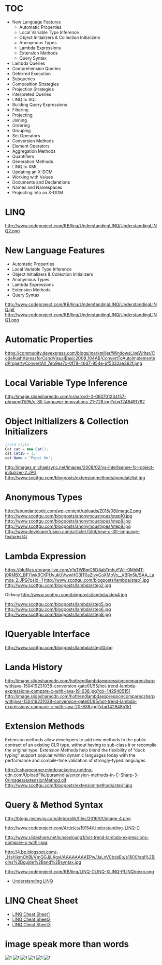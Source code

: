 
# TOC

* New Language Features
  * Automatic Properties
  * Local Variable Type Inference
  * Object Initializers & Collection Initializers
  * Anonymous Types
  * Lambda Expressions
  * Extension Methods
  * Query Syntax
* Lambda Queries 
* Comprehension Queries 
* Deferred Execution 
* Subqueries 
* Composition Strategies 
* Projection Strategies 
* Interpreted Queries 
* LINQ to SQL 
* Building Query Expressions 
* Filtering
* Projecting
* Joining 
* Ordering
* Grouping 
* Set Operators 
* Conversion Methods 
* Element Operators 
* Aggregation Methods 
* Quantifiers 
* Generation Methods 
* LINQ to XML 
* Updating an X-DOM 
* Working with Values 
* Documents and Declarations 
* Names and Namespaces 
* Projecting into an X-DOM 





# LINQ
http://www.codeproject.com/KB/linq/UnderstandingLINQ/UnderstandingLINQ2.png



# New Language Features
* Automatic Properties
* Local Variable Type Inference
* Object Initializers & Collection Initializers
* Anonymous Types
* Lambda Expressions
* Extension Methods
* Query Syntax

http://www.codeproject.com/KB/linq/UnderstandingLINQ/UnderstandingLINQ.gif
http://www.codeproject.com/KB/linq/UnderstandingLINQ/UnderstandingLINQ1.png


# Automatic Properties
https://community.devexpress.com/blogs/markmiller/WindowsLiveWriter/CodeRushXpressforCandVisualBasic2008_104AB/ConvertToAutoImplementedPropertyConvertAll_7eb9ea7c-0f78-46d7-954e-bf5332ae392f.png

# Local Variable Type Inference
http://image.slidesharecdn.com/csharpv3-0-090701234157-phpapp01/95/c-30-language-innovations-21-728.jpg?cb=1246491782

# Object Initializers & Collection Initializers

```c#
//old style
Cat cat = new Cat();
cat.CatID = 1;
cat.Name = "Pepsi Ko";
```

http://images.michaelsync.net/images/2008/02/vs-intellisense-for-object-initializer-2.JPG
http://www.scottgu.com/blogposts/extensionmethods/populatelist.jpg


# Anonymous Types
http://abundantcode.com/wp-content/uploads/2015/06/image2.png
http://www.scottgu.com/blogposts/anonymoustypes/step10.jpg
http://www.scottgu.com/blogposts/anonymoustypes/step8.jpg
http://www.scottgu.com/blogposts/anonymoustypes/step9.jpg
http://www.developerfusion.com/article/7556/new-c-30-language-features/4/






# Lambda Expression
https://blufiles.storage.live.com/y1pTWBmO5D4abTmhuYW--0MhMT-j9RMBX_BF7Iwk9CKPUvukUVwwHG3lT0aZivyGoXMoVo__VBRn5k/SAA_Lamda_2.JPG?psid=1
http://www.scottgu.com/blogposts/lambda/step1.jpg
http://www.scottgu.com/blogposts/lambda/step2.jpg

Oldway
http://www.scottgu.com/blogposts/lambda/step4.jpg

http://www.scottgu.com/blogposts/lambda/step5.jpg
http://www.scottgu.com/blogposts/lambda/step6.jpg
http://www.scottgu.com/blogposts/lambda/step8.jpg


# IQueryable<T> Interface
http://www.scottgu.com/blogposts/lambda/step10.jpg



# Landa History
http://image.slidesharecdn.com/hottrendlambdaexpressioncomparecsharpwithjava-150419231038-conversion-gate01/95/hot-trend-lambda-expressions-compare-c-with-java-19-638.jpg?cb=1429485151
http://image.slidesharecdn.com/hottrendlambdaexpressioncomparecsharpwithjava-150419231038-conversion-gate01/95/hot-trend-lambda-expressions-compare-c-with-java-20-638.jpg?cb=1429485151

# Extension Methods
Extension methods allow developers to add new methods to the public contract of an existing CLR type, without having to sub-class it or recompile the original type.  Extension Methods help blend the flexibility of "duck typing" support popular within dynamic languages today with the performance and compile-time validation of strongly-typed languages.

http://csharpcorner.mindcrackerinc.netdna-cdn.com/UploadFile/puranindia/extension-methods-in-C-Sharp-3-0/Images/extensionMethod.gif
http://www.scottgu.com/blogposts/extensionmethods/step1.jpg


# Query & Method Syntax
http://blogs.msmvps.com/deborahk/files/2016/01/image-4.png




http://www.codeproject.com/Articles/19154/Understanding-LINQ-C


http://www.slideshare.net/junseokjung1/hot-trend-lambda-expressions-compare-c-with-java



http://4.bp.blogspot.com/-_HsHikmChBI/VmQGJjLKgyI/AAAAAAAAEPw/JaLnV0bsbEo/s1600/sql%2Bjoins%2Bguide%2Band%2Bsyntax.jpg




http://www.codeproject.com/KB/linq/LINQ-DLINQ-XLINQ-PLINQ/qexp.png






* [Understanding LINQ](http://www.codeproject.com/Articles/19154/Understanding-LINQ-C)

# LINQ Cheat Sheet
* [LINQ Cheat Sheet1](http://jrwren.wrenfam.com/blog/wp-content/uploads/2007/12/linq-query-syntax.pdf)
* [LINQ Cheat Sheet2](https://www.pcanete.com.ar/archivos/machetes-mapas/linq.pdf)
* [LINQ Cheat Sheet3](https://download.damieng.com/dotnet/LINQToSQLCheatSheet.pdf)


# image speak more than words
![1](http://www.codeproject.com/KB/linq/UnderstandingLINQ/UnderstandingLINQ.gif)
![1](http://www.codeproject.com/KB/linq/UnderstandingLINQ/UnderstandingLINQ1.png)
![1](https://i-msdn.sec.s-msft.com/dynimg/IC176601.jpeg)
![1](https://i0.wp.com/www.codeproject.com/KB/linq/LINQtoSQLBasic/Pic03.jpg)
![1](http://www.codemag.com/Article/Image/0712042/Pather_Fig1.jpg)
![1](https://aspblogs.blob.core.windows.net/media/bradvincent/Media/sslinq.jpg)
